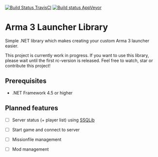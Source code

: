 [![Build Status TravisCI](https://travis-ci.org/DerAtrox/Arma3LauncherLib.svg?branch=master)](https://travis-ci.org/DerAtrox/Arma3LauncherLib)
[![Build status AppVeyor](https://ci.appveyor.com/api/projects/status/qaayarfd7urse6ds?svg=true)](https://ci.appveyor.com/project/DerAtrox/arma3launcherlib)

Arma 3 Launcher Library
=======================

Simple .NET library which makes creating your custom Arma 3 launcher easier.

This project is currently work in progress. If you want to use this library, please wait until the first rc-version is released. Feel free to watch, star or contribute this project!

## Prerequisites ##
- .NET Framework 4.5 or higher

## Planned features ##
- [ ] Server status (+ player list) using [SSQLib](https://github.com/leewalkergm/ssqlib/)
- [ ] Start game and connect to server
- [ ] Missionfile management
- [ ] Mod management

